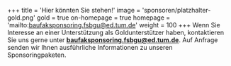 +++
title = 'Hier könnten Sie stehen!'
image = 'sponsoren/platzhalter-gold.png'
gold = true
on-homepage = true
homepage = 'mailto:baufaksponsoring.fsbgu@ed.tum.de'
weight = 100
+++
Wenn Sie Interesse an einer Unterstützung als Goldunterstützer haben, kontaktieren Sie uns gerne unter **[baufaksponsoring.fsbgu@ed.tum.de](mailto:baufaksponsoring.fsbgu@ed.tum.de)**. Auf Anfrage senden wir Ihnen ausführliche Informationen zu unseren Sponsoringpaketen.